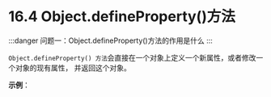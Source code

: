 # 16.4 Object.defineProperty()方法

:::danger 问题一：Object.defineProperty()方法的作用是什么
:::

`Object.defineProperty() 方法`会直接在一个对象上定义一个新属性，或者修改一个对象的现有属性， 并返回这个对象。

**示例**：
